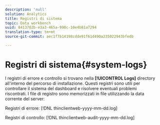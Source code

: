 ```yaml
---
description: 'null'
solution: Analytics
title: Registri di sistema
topic: Data workbench
uuid: 8413702b-e3a3-465a-990c-10e4b81a7294
translation-type: tm+mt
source-git-commit: aec1f7b14198cdde91f61d490a235022943bfedb

---
```



# Registri di sistema{#system-logs}

I registri di errore e controllo si trovano nella **[!UICONTROL Logs]** directory all&#39;interno del percorso di installazione. Questi registri sono utili per controllare il sistema del dashboard e risolvere eventuali problemi riscontrati. I file di registro sono memorizzati in file utilizzando la data corrente del server:

Registri di errore: [!DNL thinclientweb-yyyy-mm-dd.log]

Registri di controllo: [!DNL thinclientweb-audit-yyyy-mm-dd.log]
